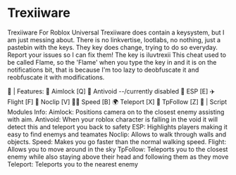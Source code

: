 # Trexiiware
Trexiiware For Roblox Universal 
Trexiiware does contain a keysystem, but I am just messing about. There is no linkvertise, lootlabs, no nothing, just a pastebin with the keys. They key does change, trying to do so everyday. Report your issues so I can fix them! The key is iluvtrexii   This cheat used to be called Flame, so the 'Flame' when you type the key in and it is on the notifications bit, that is because I'm too lazy to deobfuscate it and reobfuscate it with modifications.

📰 | Features:
🎯 Aimlock [Q]
🚫 Antivoid --/currently disabled
👀 ESP [E]
✈️ Flight [F]
🚪 Noclip [V]
🏃‍♂️ Speed [B]
🌍 Teleport [X]
📍 TpFollow [Z]
📰 | Script Modules Info:
Aimlock: Positions camera on to the closest enemy assisting with aim.
Antivoid: When your roblox character is falling in the void it will detect this and teleport you back to safety
ESP: Highlights players making it easy to find enemys and teamates
Noclip: Allows to walk through walls and objects.
Speed: Makes you go faster than the normal walking speed.
Flight: Allows you to move around in the sky
TpFollow: Teleports you to the closest enemy while also staying above their head and following them as they move
Teleport: Teleports you to the nearest enemy
